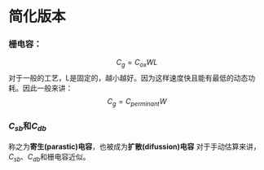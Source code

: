 # 简化版本
### 栅电容：
$$C_g = C_{ox} WL$$
对于一般的工艺，L是固定的，越小越好。因为这样速度快且能有最低的动态功耗。因此一般来讲：
$$C_g=C_{perminant}W$$
### $C_{sb}$和$C_{db}$
称之为**寄生(parastic)电容**，也被成为**扩散(difussion)电容**
对于手动估算来讲， $C_{sb}$、$C_{db}$和栅电容近似。